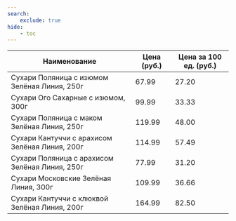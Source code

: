 ```yaml
---
search:
    exclude: true
hide:
    - toc
---
```


| Наименование | Цена (руб.) | Цена за 100 ед. (руб.) |
| -- | -- | -- |
| Сухари Поляница с изюмом Зелёная Линия, 250г | 67.99 | 27.20 |
| Сухари Ого Сахарные с изюмом, 300г | 99.99 | 33.33 |
| Сухари Поляница с маком Зелёная Линия, 250г | 119.99 | 48.00 |
| Сухари Кантуччи с арахисом Зелёная Линия, 200г | 114.99 | 57.49 |
| Сухари Поляница с арахисом Зелёная Линия, 250г | 77.99 | 31.20 |
| Сухари Московские Зелёная Линия, 300г | 109.99 | 36.66 |
| Сухари Кантуччи с клюквой Зелёная Линия, 200г | 164.99 | 82.50 |
